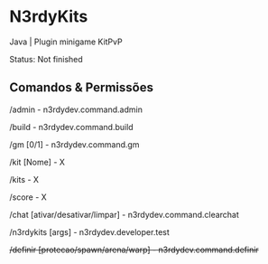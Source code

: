# N3rdyKits
Java | Plugin minigame KitPvP

Status: Not finished

## Comandos & Permissões
/admin - n3rdydev.command.admin

/build - n3rdydev.command.build

/gm [0/1] - n3rdydev.command.gm

/kit [Nome] - X

/kits - X

/score - X

/chat [ativar/desativar/limpar] - n3rdydev.command.clearchat

/n3rdykits [args] - n3rdydev.developer.test

~~/definir [protecao/spawn/arena/warp] - n3rdydev.command.definir~~ 
